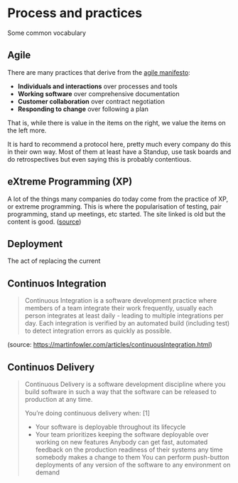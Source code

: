 # Process and practices

Some common vocabulary 
## Agile 

There are many practices that derive from the [agile manifesto](https://agilemanifesto.org):

* **Individuals and interactions** over processes and tools
* **Working software** over comprehensive documentation
* **Customer collaboration** over contract negotiation
* **Responding to change** over following a plan

That is, while there is value in the items on
the right, we value the items on the left more.

It is hard to recommend a protocol here, pretty much every company do this in their own way. Most of them at least have a Standup, use task boards and do retrospectives but even saying this is probably contentious.

## eXtreme Programming (XP)

A lot of the things many companies do today come from the practice of XP, or extreme programming.  This is where the popularisation of testing, pair programming, stand up meetings, etc started.
The site linked is old but the content is good. 
([source](http://www.extremeprogramming.org/))
## Deployment

The act of replacing the current 

## Continuos Integration

> Continuous Integration is a software development practice where members of a team integrate their work frequently, usually each person integrates at least daily - leading to multiple integrations per day. Each integration is verified by an automated build (including test) to detect integration errors as quickly as possible. 

(source: https://martinfowler.com/articles/continuousIntegration.html)

## Continuos Delivery

> Continuous Delivery is a software development discipline where you build software in such a way that the software can be released to production at any time.
>
> You’re doing continuous delivery when: [1]
>
>    * Your software is deployable throughout its lifecycle
>    * Your team prioritizes keeping the software deployable over working on new features
    Anybody can get fast, automated feedback on the production readiness of their systems any time somebody makes a change to them
    You can perform push-button deployments of any version of the software to any environment on demand

